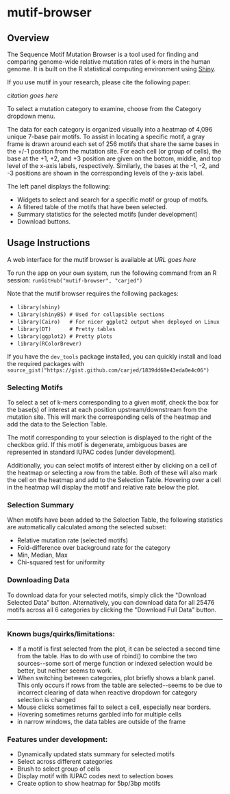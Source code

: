 # mutif-browser

## Overview
The Sequence Motif Mutation Browser is a tool used for finding and comparing genome-wide relative mutation rates of k-mers in the human genome. It is built on the R statistical computing environment using [Shiny](http://shiny.rstudio.com/).

If you use mutif in your research, please cite the following paper:

*citation goes here*

To select a mutation category to examine, choose from the Category dropdown menu.

The data for each category is organized visually into a heatmap of 4,096 unique 7-base pair motifs.  To assist in locating a specific motif, a gray frame is drawn around each set of 256 motifs that share the same bases in the +/-1 position from the mutation site. For each cell (or group of cells), the base at the +1, +2, and +3 position are given on the bottom, middle, and top level of the x-axis labels, respectively.  Similarly, the bases at the -1, -2, and -3 positions are shown in the corresponding levels of the y-axis label.
 
The left panel displays the following:
* Widgets to select and search for a specific motif or group of motifs.
* A filtered table of the motifs that have been selected.
* Summary statistics for the selected motifs [under development]
* Download buttons.

## Usage Instructions

A web interface for the mutif browser is available at *URL goes here*

To run the app on your own system, run the following command from an R session:
`runGitHub("mutif-browser", "carjed")`

Note that the mutif browser requires the following packages:

* `library(shiny)`
* `library(shinyBS) # Used for collapsible sections`
* `library(Cairo)   # For nicer ggplot2 output when deployed on Linux`
* `library(DT)      # Pretty tables`
* `library(ggplot2) # Pretty plots`
* `library(RColorBrewer)`

If you have the `dev_tools` package installed, you can quickly install and load the required packages with  `source_gist("https://gist.github.com/carjed/1839dd68e43eda0e4c06")`

### Selecting Motifs
To select a set of k-mers corresponding to a given motif, check the box for the base(s) of interest at each position upstream/downstream from the mutation site. This will mark the corresponding cells of the heatmap and add the data to the Selection Table.

The motif corresponding to your selection is displayed to the right of the checkbox grid. If this motif is degenerate, ambiguous bases are represented in standard IUPAC codes [under development].

Additionally, you can select motifs of interest either by clicking on a cell of the heatmap or selecting a row from the table.  Both of these will also mark the cell on the heatmap and add to the Selection Table.  Hovering over a cell in the heatmap will display the motif and relative rate below the plot.

### Selection Summary
When motifs have been added to the Selection Table, the following statistics are automatically calculated among the selected subset:
* Relative mutation rate (selected motifs)
* Fold-difference over background rate for the category
* Min, Median, Max
* Chi-squared test for uniformity

### Downloading Data
To download data for your selected motifs, simply click the "Download Selected Data" button.  Alternatively, you can download data for all 25476 motifs across all 6 categories by clicking the "Download Full Data" button.

----
### Known bugs/quirks/limitations:
* If a motif is first selected from the plot, it can be selected a second time from the table. Has to do with use of rbind() to combine the two sources--some sort of merge function or indexed selection would be better, but neither seems to work.
* When switching between categories, plot briefly shows a blank panel. This only occurs if rows from the table are selected--seems to be due to incorrect clearing of data when reactive dropdown for category selection is changed
* Mouse clicks sometimes fail to select a cell, especially near borders.
* Hovering sometimes returns garbled info for multiple cells
* in narrow windows, the data tables are outside of the frame

### Features under development:
* Dynamically updated stats summary for selected motifs
* Select across different categories
* Brush to select group of cells
* Display motif with IUPAC codes next to selection boxes
* Create option to show heatmap for 5bp/3bp motifs

